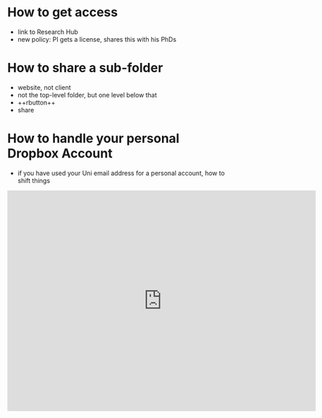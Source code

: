 # How to get access
- link to Research Hub
- new policy: PI gets a license, shares this with his PhDs


# How to share a sub-folder
- website, not client
- not the top-level folder, but one level below that
- ++rbutton++ 
- share

# How to handle your personal Dropbox Account
- if you have used your Uni email address for a personal account, how to shift things

<iframe width=700, height=500 frameBorder=0 src="https://viewer.diagrams.net/?tags=%7B%7D&highlight=0000ff&edit=_blank&layers=1&nav=1&title=Workflow%20Billie#R7VvJcts4EP2WOajGPljFTdvRluMkVUnKE6dmJnODSEhEDBEMCGrJ1083AFIUSclLZFtVtg8qsrH3ew10o%2BmOP56v3kuSxp9FRHnHc6JVx7%2FseN6oF8AvCtZG0A88I5hJFhmRuxHcsF%2FUCh0rzVlEs62KSgiuWLotDEWS0FBtyYiUYrldbSr49qgpmdGG4CYkvCn9h0UqNtJhz9nIP1A2i4uRXceWzElR2QqymERiWRH57zr%2BWAqhzNN8NaYcdVfoxbS72lFaTkzSRN2nwfjGPb8ll584P%2Fvv619%2FXX78Nf77zLXdLAjP7YrtbNW6UAGNQCP2VUgVi5lICH%2B3kV5IkScRxXEceNvU%2BSRECkIXhD%2BoUmsLL8mVAFGs5tyWTkWibKHbh%2FdMSXFbKtwHSXO1duaZyGVI9y3RsobIGVX76lmccLmVEawy31Mxp0quoYKknCi22CYIsTyblfU2UMCDReMhyDSA8d6DFpxLKdKJWMHTBclY2PH6HFZ1MZHwNMOnc6Q5XcJvAtQCy2MSDIOXMwecoALjYFV1pCuILKhUDMzgE5lQfi0ypphIoGwilBJzqEA4m6EgBECoBAHHmhckvJ1pOowFF1J360%2F1X6XTc9tWIT1qYHulpNKD4wydK%2BRWaUT4EpEsLlkHJSkuY76a4UbUZSIbdBlsC1k35CKP9nEI50VXe0EvSn3LknVp7%2BZ9udkc3IGVxdWNodgXDk6U3lFY8OPt07unfQZHZZ5e0zy%2FbZvntRRN47wydudMJRgRHhLJWpvodEq15nD6GSUyjFGbUvwA032z04fbaeAenZ36DcaMJYXtGMdC%2FrPwliIBTn7kmTITgOmLXPMD92yGUk50oWJzetqkl6Q%2Fc5oplsygzscEnlSOhCC8Qk1UcJ%2FMEdJkkqXmvdZRKSkENzFsCtDJFzLHGesFOO9WKY0M43b0CJqaNPosR7nO9Vpi7BG8vFCy1HTmiGlZ8JnILKLJGfiX2kCsVSCWVO8b%2FFYfaWQisLs3U3mgqQzqpjJ8cVPxjsMrbXqhdT%2F18adecM9Tzz%2F0qaebnktJ1pUKqWCJOWdsz9co2HBkNNjmiD%2BsxRp31Pd8p0YKM4MNRcqlPJ41weOO5Dyj5V7TCRySh7ecJLij0DlhOCqJIjiVcTtutlYxwXWzTPvb6HWTBbSacN0pDOdM8AkGid72pt8%2Bxr3Ri%2B9N%2FZatyZACN4ctgPs%2Fc1EUnGV628DgzO2n9hC25fUDMktJsrujpV0mdhU4jm7nTEoinIUGRyyWs8mJ14MAAZbqVB9OW8fvdrsVA%2BiSsJv8ajOD8mg3E92ePIiNIgpxjfSAvGpwLhEJ7tgQlfKaqP2SwAuKd9ux20L3OYsifRA0bOcAzBxtE3PQ5KXXxsvgqWg5ei20vIN%2BOyd5kKnkCXvs%2BE%2BtpDdr3WOt%2FuDIzLU41yr2GsYkmRlXRHsTJAyBE%2BrPrNUT0a5FhrOJTbRHOfox41YnJRUKdMcI17eA2ErHUWxhwk%2BMuN5ck9%2B8CTwC18Rt801qwIa5XGhNIbQ0ic4xR4LgcZLhdfKWDW9HUPXgh66Y%2BhfLuoOeff1edAzPlyvbTr%2BsC3AOeLPfv2dsVEGk1wJIIXtYCNWIeeq%2Bqt%2Br4WzWY1vtCZ6Cfq2jOmFM0Njo6KFBXRHElQx29gd13o55PWlQ5w4anL5RNMWjcNdh1YjgK9vH0Jv4%2FX7t8AJ51KPDKGjbzHaeU8uYKXqTEk3RJew0dxrMAXadOgT95qbTb6G4%2F2RbznAXPO6rhMermVTLXdqz4uM1%2FQyLj%2F8a8fGDbXyClrTA8%2BLTzCNZfILXiM%2BoZj9ui1P1vPg0szaFex2xRWughzCdWT1jIMfpVD0urn5UYOjUw3rPhvXOzgi0PrHvOum0ZFo9%2BvqSZCbHwjAtY3JSS5ON0XHInIGnrUMJKIOowwEvE1mgw42U6OxVyvUqTzpeoD2uK3JaNDd3r7vSVTB6smfsZ70P2KncugqVJEk2pXKjEvCCbWLuGOZ7fzJ07MciXXj4TrM%2F7s4dfospLiEsspt4NVDNb361Ge4P%2BQQpkGotlVk9nP8JSeF9xebQgeaQ36lmwx2WaPQV4ac4rW8mYLaE3YwLvJK6YnrG6UJ%2Fl4bff1GZdUzQW2BjqYZ9XXNKioSABsKkPQteg9ZMmh6jcxmZ0LsgsW5nR8C%2BrgS2SfS3OK1p%2FbG2CzvgLn1REsZmlSS5LUzgvvnb3dc%2Bevs64luftvMHlhKiys3dwCHOm9Hd503rxZDr9p7qxLnH9zybc9jdoamdWUyvdnB77ZAeQLd3X7n1nRbNek%2BXVW5ej9hzSmsXjQ93wgd6XbvN4pC%2B1n4QRweyht62czxsIFZeej2P89WM%2FTdOwatGyg22oXJb7gHc4Fmxal4EvGHVilV5L%2FhyWDWThZWvil8zVkHR5Gjsym9e4LxhZbGq2VXw4lg1P1vbYPUFw4DXi9aghpbne93ek%2BEFr5t%2FrDGpiM1%2FJ%2Fnv%2Fgc%3D"></iframe>

